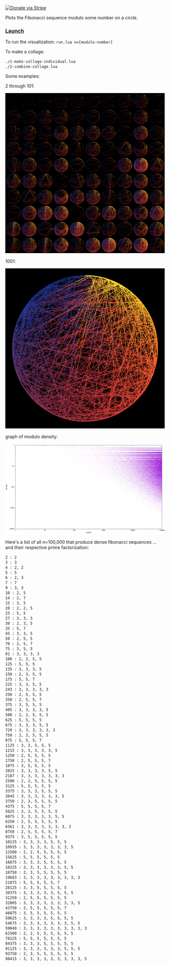 [![Donate via Stripe](https://img.shields.io/badge/Donate-Stripe-green.svg)](https://buy.stripe.com/00gbJZ0OdcNs9zi288)<br>

Plots the Fibonacci sequence modulo some number on a circle.

### [Launch](https://thenumbernine.github.io/glapp/?dir=fibonacci-modulo&file=run.lua)

To run the visualization:
`run.lua n=[modulo-number]` 

To make a collage:

```
./1-make-collage-individual.lua
./2-combine-collage.lua
```


Some examples:

2 through 101:

![](pics/collage.png)

1001:

![](pics/1001.png)

graph of modulo density:

![](pics/modulo-density.png)

Here's a list of all n<100,000 that produce dense fibonacci sequences ... and their respective prime factorization:

```
2 : 2
3 : 3
4 : 2, 2
5 : 5
6 : 2, 3
7 : 7
9 : 3, 3
10 : 2, 5
14 : 2, 7
15 : 3, 5
20 : 2, 2, 5
25 : 5, 5
27 : 3, 3, 3
30 : 2, 3, 5
35 : 5, 7
45 : 3, 3, 5
50 : 2, 5, 5
70 : 2, 5, 7
75 : 3, 5, 5
81 : 3, 3, 3, 3
100 : 2, 2, 5, 5
125 : 5, 5, 5
135 : 3, 3, 3, 5
150 : 2, 3, 5, 5
175 : 5, 5, 7
225 : 3, 3, 5, 5
243 : 3, 3, 3, 3, 3
250 : 2, 5, 5, 5
350 : 2, 5, 5, 7
375 : 3, 5, 5, 5
405 : 3, 3, 3, 3, 5
500 : 2, 2, 5, 5, 5
625 : 5, 5, 5, 5
675 : 3, 3, 3, 5, 5
729 : 3, 3, 3, 3, 3, 3
750 : 2, 3, 5, 5, 5
875 : 5, 5, 5, 7
1125 : 3, 3, 5, 5, 5
1215 : 3, 3, 3, 3, 3, 5
1250 : 2, 5, 5, 5, 5
1750 : 2, 5, 5, 5, 7
1875 : 3, 5, 5, 5, 5
2025 : 3, 3, 3, 3, 5, 5
2187 : 3, 3, 3, 3, 3, 3, 3
2500 : 2, 2, 5, 5, 5, 5
3125 : 5, 5, 5, 5, 5
3375 : 3, 3, 3, 5, 5, 5
3645 : 3, 3, 3, 3, 3, 3, 5
3750 : 2, 3, 5, 5, 5, 5
4375 : 5, 5, 5, 5, 7
5625 : 3, 3, 5, 5, 5, 5
6075 : 3, 3, 3, 3, 3, 5, 5
6250 : 2, 5, 5, 5, 5, 5
6561 : 3, 3, 3, 3, 3, 3, 3, 3
8750 : 2, 5, 5, 5, 5, 7
9375 : 3, 5, 5, 5, 5, 5
10125 : 3, 3, 3, 3, 5, 5, 5
10935 : 3, 3, 3, 3, 3, 3, 3, 5
12500 : 2, 2, 5, 5, 5, 5, 5
15625 : 5, 5, 5, 5, 5, 5
16875 : 3, 3, 3, 5, 5, 5, 5
18225 : 3, 3, 3, 3, 3, 3, 5, 5
18750 : 2, 3, 5, 5, 5, 5, 5
19683 : 3, 3, 3, 3, 3, 3, 3, 3, 3
21875 : 5, 5, 5, 5, 5, 7
28125 : 3, 3, 5, 5, 5, 5, 5
30375 : 3, 3, 3, 3, 3, 5, 5, 5
31250 : 2, 5, 5, 5, 5, 5, 5
32805 : 3, 3, 3, 3, 3, 3, 3, 3, 5
43750 : 2, 5, 5, 5, 5, 5, 7
46875 : 3, 5, 5, 5, 5, 5, 5
50625 : 3, 3, 3, 3, 5, 5, 5, 5
54675 : 3, 3, 3, 3, 3, 3, 3, 5, 5
59049 : 3, 3, 3, 3, 3, 3, 3, 3, 3, 3
62500 : 2, 2, 5, 5, 5, 5, 5, 5
78125 : 5, 5, 5, 5, 5, 5, 5
84375 : 3, 3, 3, 5, 5, 5, 5, 5
91125 : 3, 3, 3, 3, 3, 3, 5, 5, 5
93750 : 2, 3, 5, 5, 5, 5, 5, 5
98415 : 3, 3, 3, 3, 3, 3, 3, 3, 3, 5
```
